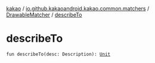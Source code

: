 [kakao](../../index.md) / [io.github.kakaoandroid.kakao.common.matchers](../index.md) / [DrawableMatcher](index.md) / [describeTo](./describe-to.md)

# describeTo

`fun describeTo(desc: Description): `[`Unit`](https://kotlinlang.org/api/latest/jvm/stdlib/kotlin/-unit/index.html)